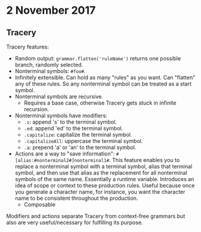 # 2 November 2017


## Tracery

Tracery features:

- Random output: `grammar.flatten('ruleName')` returns one possible branch, 
  randomly selected.
- Nonterminal symbols: `#foo#`.
- Infinitely extensible. 
  Can hold as many "rules" as you want. 
  Can "flatten" any of these rules. 
  So any nonterminal symbol can be treated as a start symbol.
- Nonterminal symbols are recursive.
  - Requires a base case, otherwise Tracery gets stuck in infinite recursion.
- Nonterminal symbols have modifiers:
  - `.s`: append 's' to the terminal symbol.
  - `.ed`: append 'ed' to the terminal symbol.
  - `.capitalize`: capitalize the terminal symbol.
  - `.capitalizeAll`: uppercase the terminal symbol.
  - `.a`: prepend 'a' or 'an' to the terminal symbol.
- Actions are a way to "save information": `#[alias:#nonterminal2#]nonterminal1#`. 
  This feature enables you to replace a nonterminal symbol with a terminal symbol, 
  alias that terminal symbol, and then use that alias as the replacement for all 
  nonterminal symbols of the same name. 
  Essentially a runtime variable. 
  Introduces an idea of scope or context to these production rules. 
  Useful because once you generate a character name, for instance, you want the 
  character name to be consistent throughout the production.
    - Composable 

Modifiers and actions separate Tracery from context-free grammars but also are 
very useful/necessary for fulfilling its purpose.
